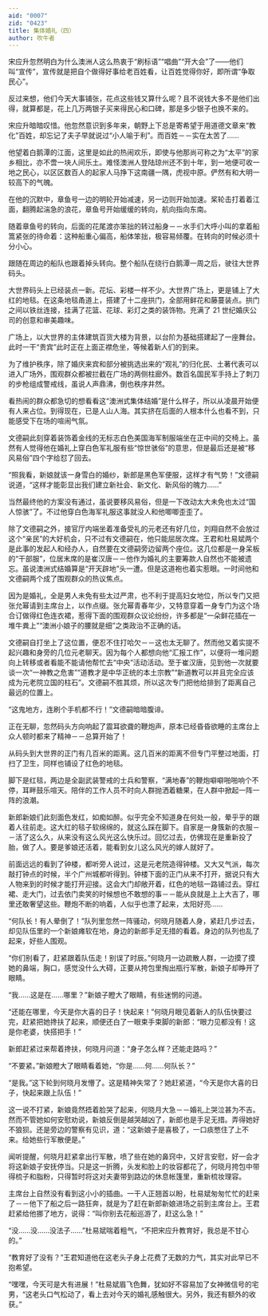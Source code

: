 ```yaml
---
aid: "0007"
zid: "0423"
title: 集体婚礼（四）
author: 吹牛者
---
```


宋应升忽然明白为什么澳洲人这么热衷于“刷标语”“唱曲”“开大会”了――他们叫“宣传”，宣传就是把自个做得好事给老百姓看，让百姓觉得你好，即所谓“争取民心”。

反过来想，他们今天大事铺张，花点这些钱又算什么呢？且不说钱大多不是他们出得，就算都是，花上几万两银子买来得民心和口碑，那是多少银子也换不来的。

宋应升暗暗叹惜。他忽然意识到多年来，朝野上下总是寄希望于用道德文章来“教化”百姓，却忘记了夫子早就说过“小人喻于利”。而百姓－－实在太苦了……

他望着白鹅潭的江面，这里是如此的热闹欢乐，即使与他那尚可称之为“太平”的家乡相比，亦不啻一块人间乐土。难怪澳洲人登陆琼州还不到十年，到一地便可收一地之民心，以区区数百人的起家人马挣下这南疆一隅，虎视中原。俨然有和大明一较高下的气魄。

在他的沉默中，章鱼号一边的明轮开始减速，另一边则开始加速。桨轮击打着着江面，翻腾起湍急的浪花，章鱼号开始缓缓的转向，航向指向东南。

随着章鱼号的转向，后面的花尾渡亦笨拙的转过船身－－水手们大呼小叫的拿着船篙紧张的待命着：这种船重心偏高，船体笨拙，极容易倾覆。在转向的时候必须十分小心。

跟随在周边的船队也跟着掉头转向。整个船队在绕行白鹅潭一周之后，驶往大世界码头。

大世界码头上已经装点一新。花坛、彩楼一样不少。大世界广场上，更是铺上了大红的地毯。在这条地毯甬道上，搭建了十二座拱门，全部用鲜花和藤蔓装点。拱门之间以铁丝连接，挂满了花篮、花球、彩灯之类的装饰物。充满了 21 世纪婚庆公司的创意和审美趣味。

广场上，以大世界的主体建筑百货大楼为背景，以台阶为基础搭建起了一座舞台。此时一干“贵宾”此时正在上面正襟危坐，等候着新人们的到来。

为了维护秩序，除了婚庆来宾和部分被挑选出来的“观礼”的归化民、土著代表可以进入广场外，围观群众都被拦截在广场的两侧柱廊外。数百名国民军手持上了刺刀的步枪组成警戒线，虽说人声鼎沸，倒也秩序井然。

看热闹的群众都急切的想看看这“澳洲式集体结婚”是什么样子，所以从凌晨开始便有人来占位。到得现在，已是人山人海。其实挤在后面的人根本什么也看不到，只能感受下在场的喧闹气氛。

文德嗣此刻穿着装饰着金线的无标志白色美国海军制服端坐在正中间的交椅上。虽然有人觉得他在婚礼上穿白色军礼服有些“惊世骇俗”的意思，但是最后还是被“移风易俗”四个字给怼了回去。

“照我看，新娘就该一身雪白的婚纱，新郎是黑色军便服，这样才有气势！”文德嗣说道，“这样才能彰显出我们建立新社会、新文化、新风俗的魄力……”

当然最终他的方案没有通过，虽说要移风易俗，但是一下改动太大未免也太过“国人惊骇”了。不过他穿白色海军礼服这事就没人和他唧唧歪歪了。

除了文德嗣之外，接官厅内端坐着准备受礼的元老还有好几位，刘翔自然不会放过这个“亲民”的大好机会，只不过有文德嗣在，他只能屈居次席。王君和杜易斌两个是此事的发起人和经办人，自然要在文德嗣旁边留两个座位。这几位都是一身呆板的“干部服”，位居末席的是崔汉唐－－他作为婚礼的主要筹款人自然也不能被遗忘。虽说澳洲式结婚算是“开天辟地”头一遭。但是这道袍也着实惹眼。一时间他和文德嗣两个成了围观群众的热议焦点。

因为是婚礼，全是男人未免有些太过严肃，也不利于提高妇女地位，所以专门又把张允幂请到主席台上，以作点缀。张允幂青春年少，又特意穿着一身专门为这个场合订做得红色连衣裙，惹得下面的围观群众议论纷纷，许多都是“一朵鲜花插在一堆牛粪上”“澳洲小娘子的腰就是细”之类政治不正确的话。

文德嗣自打坐上了这位置，便忍不住打哈欠－－这也太无聊了。然而他又着实提不起兴趣和身旁的几位元老聊天。因为每个人都想向他“汇报工作”，以便将一堆问题向上转移或者看能不能请他帮忙去“中央”活动活动。至于崔汉唐，见到他一次就要谈一次“一神教之危害”“道教才是中华正统的本土宗教”“新道教可以并且完全应该成为元老院立国的柱石”。文德嗣不胜其烦，所以这次专门把他给排到了距离自己最远的位置上。

“这鬼地方，连刷个手机都不行！”文德嗣暗暗腹诽。

正在无聊，忽然码头方向响起了震耳欲聋的鞭炮声，原本已经昏昏欲睡的主席台上众人顿时都来了精神－－总算开始了！

从码头到大世界的正门有几百米的距离。这几百米的距离不但专门平整过地面，打扫了卫生，同样也铺设了红色的地毯。

脚下是红毯，两边是全副武装警戒的士兵和警察，“满地春”的鞭炮噼噼啪啪响个不停，耳畔鼓乐喧天。陪伴的工作人员不时向人群抛洒着糖果，在人群中掀起一阵一阵的浪潮。

新郎新娘们此刻面色发红，如痴如醉。似乎完全不知道身在何处一般，晕乎乎的跟着人往前走。这大红的毯子软绵绵的，就这么踩在脚下。自家是一身簇新的衣服－－活了这么久，从来没有这么风光这么快乐过。回忆过去，仿佛现在是重新投了胎，做了人。要是爹娘还活着，能看到女儿这么风光的嫁人就好了。

前面远远的看到了钟楼，都听旁人说过，这是元老院造得钟楼。又大又气派，每次敲打钟点的时候，半个广州城都听得到。钟楼下面的正门从来不打开，据说只有大人物来到的时候才能打开迎接。这会大门却敞开着，红色的地毯一路铺过去。穿红裙、走大门，过去依门卖笑的时候想也不敢想的事－－能从良就是上上大吉了，哪里还敢奢望这些。鞭炮不断的响着，人似乎也漂了起来，太阳好亮……

“何队长！有人晕倒了！”队列里忽然一阵骚动，何晓月随着人身，紧赶几步过去，却见队伍里的一个新娘瘫软在地，身边的新郎手足无措的看着。身边的队列也乱了起来，好些人围观。

“你们别看了，赶紧跟着队伍走！别误了时辰。”何晓月一边疏散人群，一边摸了摸她的鼻端，胸口，感觉没什么大碍，正要从挎包里掏出瓶行军散，新娘子却睁开了眼睛。

“我……这是在……哪里？”新娘子瞪大了眼睛，有些迷惘的问道。

“还能在哪里，今天是你大喜的日子！快起来！”何晓月眼见着新人的队伍快要过完，赶紧把她搀扶了起来，顺便还白了一眼束手束脚的新郎：“眼力见都没有！这是你老婆，快搭把手！”

新郎赶紧过来帮着搀扶，何晓月问道：“身子怎么样？还能走路吗？”

“不要紧。”新娘瞪大了眼睛看着她，“你是……何……何队长？”

“是我。”这下轮到何晓月发懵了。这是精神失常了？她赶紧道，“今天是你大喜的日子，快起来跟上队伍！”

这一说不打紧，新娘竟然捂着脸哭了起来，何晓月大急－－婚礼上哭泣甚为不吉。然而不管她如何安慰劝说，新娘反倒是越哭越凶了，新郎也是手足无措。弄得她好不狼狈。还是旁边的警察有见识，道：“这新娘子是喜极了，一口痰憋住了上不来。给她些行军散便是。”

闻听提醒，何晓月赶紧拿出行军散，喷了些在她的鼻窍中，又好言安慰，好一会才将这新娘子安抚停当。只是这一折腾，头发和脸上的妆容都花了，何晓月挎包中带得梳子和脂粉，只得暂时将这对夫妻带到路边的休息帐篷里，重新梳妆理容。

主席台上自然没有看到这小小的插曲。一干人正翘首以盼，杜易斌匆匆忙忙的赶来了－－他下了船之后一路狂奔，就是为了赶在新郎新娘进场之前到主席台上。王君赶紧给他挪了地方，说得：“叫你别去花船巡游了，赶这么急！”

“没……没……没法子……”杜易斌喘着粗气，“不把宋应升教育好，我总是不甘心的。”

“教育好了没有？”王君知道他在这老头子身上花费了无数的力气，其实对此早已不抱希望。

“嘿嘿，今天可是大有进展！”杜易斌眉飞色舞，犹如好不容易加了女神微信号的宅男，“这老头口气松动了，看上去对今天的婚礼感触很大。另外，我还有额外的收获。”
